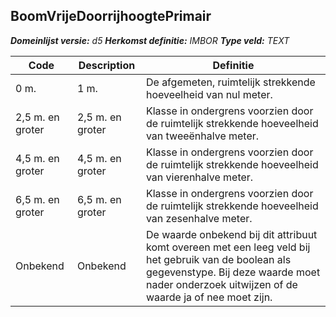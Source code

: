 ﻿## BoomVrijeDoorrijhoogtePrimair

*__Domeinlijst versie:__ d5*
*__Herkomst definitie:__ IMBOR*
*__Type veld:__ TEXT*

|__Code__ |__Description__ |__Definitie__	|
|	---	|	---	|   ---	| 
| 0 m. | 1 m. | De afgemeten, ruimtelijk strekkende hoeveelheid van nul meter. |
| 2,5 m. en groter | 2,5 m. en groter | Klasse in ondergrens voorzien door de ruimtelijk strekkende hoeveelheid van tweeënhalve meter. |
| 4,5 m. en groter | 4,5 m. en groter | Klasse in ondergrens voorzien door de ruimtelijk strekkende hoeveelheid van vierenhalve meter. |
| 6,5 m. en groter | 6,5 m. en groter | Klasse in ondergrens voorzien door de ruimtelijk strekkende hoeveelheid van zesenhalve meter. |
| Onbekend | Onbekend | De waarde onbekend bij dit attribuut komt overeen met een leeg veld bij het gebruik van de boolean als gegevenstype. Bij deze waarde moet nader onderzoek uitwijzen of de waarde ja of nee moet zijn. |
